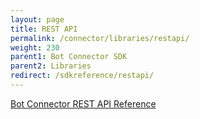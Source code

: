 ```yaml
---
layout: page
title: REST API
permalink: /connector/libraries/restapi/
weight: 230
parent1: Bot Connector SDK
parent2: Libraries
redirect: /sdkreference/restapi/
---
```


[Bot Connector REST API Reference](/sdkreference/restapi/)